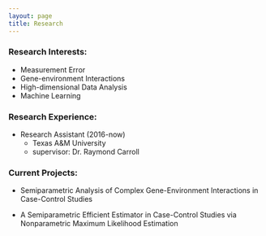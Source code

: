 ```yaml
---
layout: page
title: Research
---
```


### Research Interests:
- Measurement Error
- Gene-environment Interactions
- High-dimensional Data Analysis
- Machine Learning

### Research Experience:
- Research Assistant (2016-now) 
  - Texas A&M University
  - supervisor: Dr. Raymond Carroll

### Current Projects:

- Semiparametric Analysis of Complex Gene-Environment Interactions in Case-Control Studies


- A Semiparametric Efficient Estimator in Case-Control Studies via Nonparametric Maximum Likelihood Estimation
